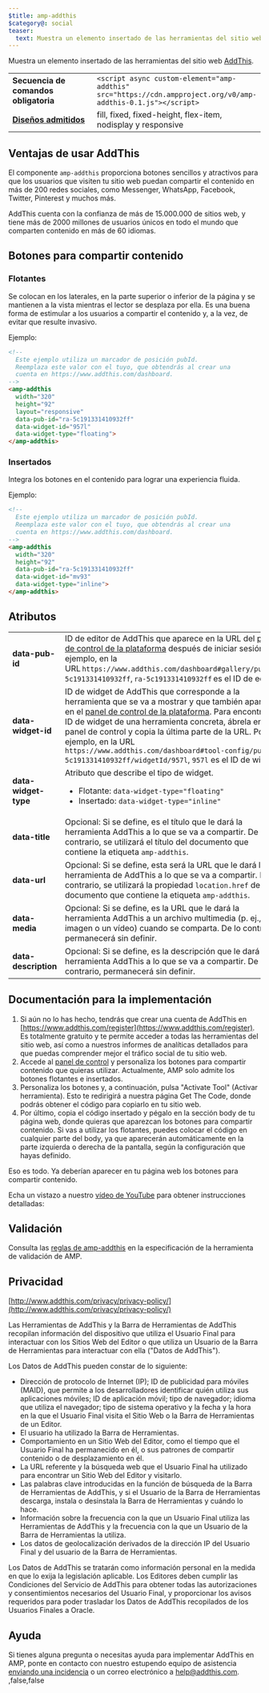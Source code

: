 ```yaml
---
$title: amp-addthis
$category@: social
teaser:
  text: Muestra un elemento insertado de las herramientas del sitio web AddThis.
---
```


<!--
Copyright 2018 The AMP HTML Authors. All Rights Reserved.

Licensed under the Apache License, Version 2.0 (the "License");
you may not use this file except in compliance with the License.
You may obtain a copy of the License at

      http://www.apache.org/licenses/LICENSE-2.0

Unless required by applicable law or agreed to in writing, software
distributed under the License is distributed on an "AS-IS" BASIS,
WITHOUT WARRANTIES OR CONDITIONS OF ANY KIND, either express or implied.
See the License for the specific language governing permissions and
limitations under the License.
-->



Muestra un elemento insertado de las herramientas del sitio web [AddThis](https://www.addthis.com).

<table>
  <tr>
    <td width="40%"><strong>Secuencia de comandos obligatoria</strong></td>
    <td><code>&lt;script async custom-element="amp-addthis" src="https://cdn.ampproject.org/v0/amp-addthis-0.1.js">&lt;/script></code></td>
  </tr>
  <tr>
    <td class="col-fourty"><strong><a href="../../../documentation/guides-and-tutorials/develop/style_and_layout/control_layout.md">Diseños admitidos</a></strong></td>
    <td>fill, fixed, fixed-height, flex-item, nodisplay y responsive</td>
  </tr>
</table>


## Ventajas de usar AddThis <a name="why-addthis"></a>

El componente `amp-addthis` proporciona botones sencillos y atractivos para que los usuarios que visiten tu sitio web puedan compartir el contenido en más de 200 redes sociales, como Messenger, WhatsApp, Facebook, Twitter, Pinterest y muchos más.

AddThis cuenta con la confianza de más de 15.000.000 de sitios web, y tiene más de 2000 millones de usuarios únicos en todo el mundo que comparten contenido en más de 60 idiomas.

## Botones para compartir contenido <a name="share-buttons"></a>

### Flotantes <a name="floating"></a>

Se colocan en los laterales, en la parte superior o inferior de la página y se mantienen a la vista mientras el lector se desplaza por ella. Es una buena forma de estimular a los usuarios a compartir el contenido y, a la vez, de evitar que resulte invasivo.

Ejemplo:
```html
<!--
  Este ejemplo utiliza un marcador de posición pubId.
  Reemplaza este valor con el tuyo, que obtendrás al crear una
  cuenta en https://www.addthis.com/dashboard.
-->
<amp-addthis
  width="320"
  height="92"
  layout="responsive"
  data-pub-id="ra-5c191331410932ff"
  data-widget-id="957l"
  data-widget-type="floating">
</amp-addthis>
```

### Insertados <a name="inline"></a>

Integra los botones en el contenido para lograr una experiencia fluida.

Ejemplo:
```html
<!--
  Este ejemplo utiliza un marcador de posición pubId.
  Reemplaza este valor con el tuyo, que obtendrás al crear una
  cuenta en https://www.addthis.com/dashboard.
-->
<amp-addthis
  width="320"
  height="92"
  data-pub-id="ra-5c191331410932ff"
  data-widget-id="mv93"
  data-widget-type="inline">
</amp-addthis>
```

## Atributos <a name="attributes"></a>

<table>
  <tr>
    <td width="40%"><strong>data-pub-id</strong></td>
    <td>ID de editor de AddThis que aparece en la URL del <a href="https://addthis.com/dashboard">panel de control de la plataforma</a> después de iniciar sesión. Por ejemplo, en la URL <code>https://www.addthis.com/dashboard#gallery/pub/ra-5c191331410932ff</code>, <code>ra-5c191331410932ff</code> es el ID de editor.</td>
  </tr>
  <tr>
    <td width="40%"><strong>data-widget-id</strong></td>
    <td>ID de widget de AddThis que corresponde a la herramienta que se va a mostrar y que también aparece en el <a href="https://addthis.com/dashboard">panel de control de la plataforma</a>. Para encontrar el ID de widget de una herramienta concreta, ábrela en el panel de control y copia la última parte de la URL. Por ejemplo, en la URL <code>https://www.addthis.com/dashboard#tool-config/pub/ra-5c191331410932ff/widgetId/957l</code>, <code>957l</code> es el ID de widget.</td>
  </tr>
  <tr>
    <td width="40%"><strong>data-widget-type</strong></td>
    <td>Atributo que describe el tipo de widget.
      <ul>
        <li>Flotante: <code>data-widget-type="floating"</code></li>
        <li>Insertado: <code>data-widget-type="inline"</code></li>
      </ul></td>
    </tr>
    <tr>
      <td width="40%"><strong>data-title</strong></td>
      <td>Opcional: Si se define, es el título que le dará la herramienta AddThis a lo que se va a compartir. De lo contrario, se utilizará el título del documento que contiene la etiqueta <code>amp-addthis</code>.</td>
    </tr>
    <tr>
      <td width="40%"><strong>data-url</strong></td>
      <td>Opcional: Si se define, esta será la URL que le dará la herramienta de AddThis a lo que se va a compartir. De lo contrario, se utilizará la propiedad <code>location.href</code> del documento que contiene la etiqueta <code>amp-addthis</code>.</td>
    </tr>
    <tr>
      <td width="40%"><strong>data-media</strong></td>
      <td>Opcional: Si se define, es la URL que le dará la herramienta AddThis a un archivo multimedia (p. ej., una imagen o un vídeo) cuando se comparta. De lo contrario, permanecerá sin definir.</td>
    </tr>
    <tr>
      <td width="40%"><strong>data-description</strong></td>
      <td>Opcional: Si se define, es la descripción que le dará la herramienta AddThis a lo que se va a compartir. De lo contrario, permanecerá sin definir.</td>
    </tr>
  </table>

## Documentación para la implementación <a name="implementation-documentation"></a>

1. Si aún no lo has hecho, tendrás que crear una cuenta de AddThis en [https://www.addthis.com/register](https://www.addthis.com/register). Es totalmente gratuito y te permite acceder a todas las herramientas del sitio web, así como a nuestros informes de analíticas detallados para que puedas comprender mejor el tráfico social de tu sitio web.
1. Accede al [panel de control](https://addthis.com/dashboard) y personaliza los botones para compartir contenido que quieras utilizar. Actualmente, AMP solo admite los botones flotantes e insertados.
1. Personaliza los botones y, a continuación, pulsa "Activate Tool" (Activar herramienta). Esto te redirigirá a nuestra página Get The Code, donde podrás obtener el código para copiarlo en tu sitio web.
1. Por último, copia el código insertado y pégalo en la sección body de tu página web, donde quieras que aparezcan los botones para compartir contenido. Si vas a utilizar los flotantes, puedes colocar el código en cualquier parte del body, ya que aparecerán automáticamente en la parte izquierda o derecha de la pantalla, según la configuración que hayas definido.

Eso es todo. Ya deberían aparecer en tu página web los botones para compartir contenido.

Echa un vistazo a nuestro [vídeo de YouTube](https://www.youtube.com/watch?v=BSkuAB4er2o) para obtener instrucciones detalladas:
<amp-youtube width="480" height="270" data-videoid="BSkuAB4er2o" layout="responsive"></amp-youtube>

## Validación <a name="validation"></a>

Consulta las [reglas de amp-addthis](https://github.com/ampproject/amphtml/blob/main/extensions/amp-addthis/validator-amp-addthis.protoascii) en la especificación de la herramienta de validación de AMP.

## Privacidad <a name="privacy"></a>

[http://www.addthis.com/privacy/privacy-policy/](http://www.addthis.com/privacy/privacy-policy/)

Las Herramientas de AddThis y la Barra de Herramientas de AddThis recopilan información del dispositivo que utiliza el Usuario Final para interactuar con los Sitios Web del Editor o que utiliza un Usuario de la Barra de Herramientas para interactuar con ella ("Datos de AddThis").

Los Datos de AddThis pueden constar de lo siguiente:

* Dirección de protocolo de Internet (IP); ID de publicidad para móviles (MAID), que permite a los desarrolladores identificar quién utiliza sus aplicaciones móviles; ID de aplicación móvil; tipo de navegador; idioma que utiliza el navegador; tipo de sistema operativo y la fecha y la hora en la que el Usuario Final visita el Sitio Web o la Barra de Herramientas de un Editor.
* El usuario ha utilizado la Barra de Herramientas.
* Comportamiento en un Sitio Web del Editor, como el tiempo que el Usuario Final ha permanecido en él, o sus patrones de compartir contenido o de desplazamiento en él.
* La URL referente y la búsqueda web que el Usuario Final ha utilizado para encontrar un Sitio Web del Editor y visitarlo.
* Las palabras clave introducidas en la función de búsqueda de la Barra de Herramientas de AddThis, y si el Usuario de la Barra de Herramientas descarga, instala o desinstala la Barra de Herramientas y cuándo lo hace.
* Información sobre la frecuencia con la que un Usuario Final utiliza las Herramientas de AddThis y la frecuencia con la que un Usuario de la Barra de Herramientas la utiliza.
* Los datos de geolocalización derivados de la dirección IP del Usuario Final y del usuario de la Barra de Herramientas.

Los Datos de AddThis se tratarán como información personal en la medida en que lo exija la legislación aplicable. Los Editores deben cumplir las Condiciones del Servicio de AddThis para obtener todas las autorizaciones y consentimientos necesarios del Usuario Final, y proporcionar los avisos requeridos para poder trasladar los Datos de AddThis recopilados de los Usuarios Finales a Oracle.

## Ayuda <a name="support"></a>

Si tienes alguna pregunta o necesitas ayuda para implementar AddThis en AMP, ponte en contacto con nuestro estupendo equipo de asistencia [enviando una incidencia](https://www.addthis.com/support/) o un correo electrónico a [help@addthis.com](mailto%3ahelp@addthis.com).
,false,false
